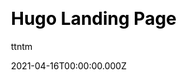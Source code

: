 ---
title: Hugo Landing Page
github: https://github.com/ttntm/hugo-landing-page
demo: https://awesome.ttntm.me
author: ttntm
date: 2021-04-16T00:00:00.000Z
ssg:
  - Hugo
cms:
  - Markdown
css:
  - PostCSS
  - Tailwind
category:
  - Business
description: A simple landing page built with Hugo and Tailwind CSS.
draft: false
publish_date: '2020-07-15T14:14:40Z'
update_date: '2021-11-28T18:03:01Z'
github_star: 61
github_fork: 24
---